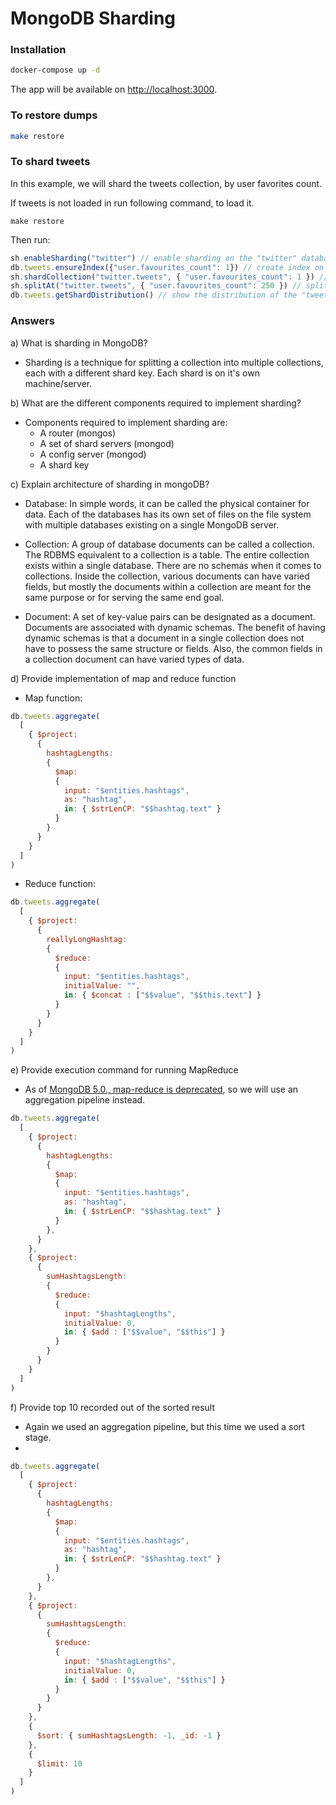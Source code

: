 # MongoDB Sharding

### Installation

```sh
docker-compose up -d
```

The app will be available on [http://localhost:3000](http://localhost:3000).

### To restore dumps

```sh
make restore
```

### To shard tweets
In this example, we will shard the tweets collection, by user favorites count.

If tweets is not loaded in run following command, to load it.
```
make restore
```

Then run:
```js
sh.enableSharding("twitter") // enable sharding on the "twitter" database
db.tweets.ensureIndex({"user.favourites_count": 1}) // create index on the "favourites_count" field
sh.shardCollection("twitter.tweets", { "user.favourites_count": 1 }) // shard the "tweets" collection by the "favourites_count" field
sh.splitAt("twitter.tweets", { "user.favourites_count": 250 }) // split the "tweets" collection at the value 250
db.tweets.getShardDistribution() // show the distribution of the "tweets" collection
```


### Answers
a) What is sharding in MongoDB?
- Sharding is a technique for splitting a collection into multiple collections, each with a different shard key. Each shard is on it's own machine/server.

b) What are the different components required to implement sharding?
- Components required to implement sharding are:
  - A router (mongos)
  - A set of shard servers (mongod)
  - A config server (mongod)
  - A shard key

c) Explain architecture of sharding in mongoDB?
  - Database: In simple words, it can be called the physical container for data. Each of the        databases has its own set of files on the file system with multiple databases existing on a single MongoDB server.

  - Collection: A group of database documents can be called a collection. The RDBMS equivalent to a collection is a table. The entire collection exists within a single database. There are no schemas when it comes to collections. Inside the collection, various documents can have varied fields, but mostly the documents within a collection are meant for the same purpose or for serving the same end goal.

  - Document: A set of key-value pairs can be designated as a document. Documents are associated with dynamic schemas. The benefit of having dynamic schemas is that a document in a single collection does not have to possess the same structure or fields. Also, the common fields in a collection document can have varied types of data.

d) Provide implementation of map and reduce function
- Map function:
```js
db.tweets.aggregate(
  [
    { $project: 
      {
        hashtagLengths:
        {
          $map:
          {
            input: "$entities.hashtags",
            as: "hashtag",
            in: { $strLenCP: "$$hashtag.text" }
          }
        }
      }
    }
  ]
)
```

- Reduce function:
```js
db.tweets.aggregate(
  [
    { $project: 
      {
        reallyLongHashtag:
        {
          $reduce:
          {
            input: "$entities.hashtags",
            initialValue: "",
            in: { $concat : ["$$value", "$$this.text"] }
          }
        }
      }
    }
  ]
)
```

e) Provide execution command for running MapReduce
- As of [MongoDB 5.0., map-reduce is deprecated](https://docs.mongodb.com/manual/core/map-reduce/), so we will use an aggregation pipeline instead.

```js
db.tweets.aggregate(
  [
    { $project: 
      {
        hashtagLengths:
        {
          $map:
          {
            input: "$entities.hashtags",
            as: "hashtag",
            in: { $strLenCP: "$$hashtag.text" }
          }
        },
      }
    },
    { $project:
      {
        sumHashtagsLength:
        {
          $reduce:
          {
            input: "$hashtagLengths",
            initialValue: 0,
            in: { $add : ["$$value", "$$this"] }
          }
        }
      }
    }
  ]
)
```

f) Provide top 10 recorded out of the sorted result

- Again we used an aggregation pipeline, but this time we used a sort stage.
- 
```js
db.tweets.aggregate(
  [
    { $project: 
      {
        hashtagLengths:
        {
          $map:
          {
            input: "$entities.hashtags",
            as: "hashtag",
            in: { $strLenCP: "$$hashtag.text" }
          }
        },
      }
    },
    { $project:
      {
        sumHashtagsLength:
        {
          $reduce:
          {
            input: "$hashtagLengths",
            initialValue: 0,
            in: { $add : ["$$value", "$$this"] }
          }
        }
      }
    },
    {
      $sort: { sumHashtagsLength: -1, _id: -1 }
    },
    {
      $limit: 10
    }
  ]
)

